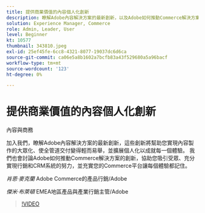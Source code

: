 ```yaml
---
title: 提供商業價值的內容個人化創新
description: 瞭解Adobe內容解決方案的最新創新，以及Adobe如何推動Commerce解決方案的創新
solution: Experience Manager, Commerce
role: Admin, Leader, User
level: Beginner
kt: 10577
thumbnail: 343810.jpeg
exl-id: 25ef45fe-6cc8-4321-8077-19037dc6d6ca
source-git-commit: ca06e5a8b1602a7bcfb83a43f529680a5a96bacf
workflow-type: tm+mt
source-wordcount: '123'
ht-degree: 0%

---
```


# 提供商業價值的內容個人化創新

內容與商務

加入我們，瞭解Adobe內容解決方案的最新創新，這些創新將幫助您實現內容製作的大眾化、使全管道交付變得輕而易舉，並擴展個人化以成就每一個體驗。  我們也會討論Adobe如何推動Commerce解決方案的創新，協助您吸引受眾、充分實現行銷和CRM系統的努力，並充實您的Commerce平台讓每個體驗都記住。

*肖恩·麥克蘭* Adobe Commerce的產品行銷/Adobe

*傑米·布萊頓* EMEA地區產品與產業行銷主管/Adobe

>[!VIDEO](https://video.tv.adobe.com/v/343810/?quality=12&learn=on)
